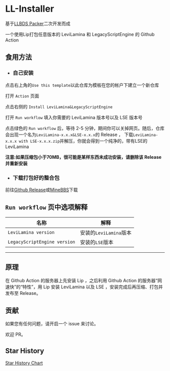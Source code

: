 # LL-Installer

基于[LLBDS Packer](https://github.com/FTS427/llbds_packer)二次开发而成

一个使用Lip打包任意版本的 LeviLamina 和 LegacyScriptEngine 的 Github Action

## 食用方法

+ ### 自己安装

点击右上角的`Use this template`以此仓库为模板在您的帐户下建立一个新仓库

打开 `Action` 页面

点击右侧的 `Install LeviLamina&LegacyScriptEngine`

打开 `Run workflow` 填入你需要的 LeviLamina 版本号以及 LSE 版本号

点击绿色的 `Run workflow` 后，等待 2-5 分钟，期间你可以关掉网页。随后，仓库会出现一个名为`LeviLamina-x.x.x&LSE-x.x.x`的 Release ， 下载`LeviLamina-x.x.x with LSE-x.x.x.zip`并解压，你就会得到一个纯净的，带有LSE的LeviLamina

**注意:如果压缩包小于70MB，很可能是某样东西未成功安装，请删除该 Release 并重新安装**

+ ### 下载打包好的整合包

前往[Github Release](https://github.com/pingguo114514/LL-Installer/releases)或[MineBBS](https://www.minebbs.com/resources/levilamina-legacyscriptengine.7230/)下载

## `Run workflow` 页中选项解释

| 名称                          | 解释                  |
| ---------------------------- | ---------------------|
| `LeviLamina version`         | 安装的`LeviLamina`版本 |
| `LegacyScriptEngine version` | 安装的`LSE`版本        |
-------------------------------------------------------

## 原理

在 Github Action 的服务器上先安装 Lip ，之后利用 Github Action 的服务器“网速快”的“特性”，用 Lip 安装 LeviLamina 以及 LSE ，安装完成后再压缩、打包并发布至 Release。

## 贡献

如果您有任何问题，请开启一个 issue 来讨论。

欢迎 PR。

## Star History

[Star History Chart](https://api.star-history.com/svg?repos=pingguo114514/LL-Installer&type=Date)